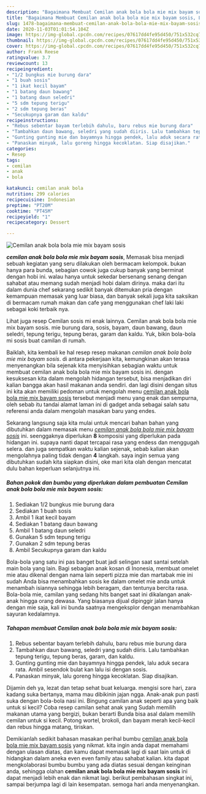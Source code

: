 ```yaml
---
description: "Bagaimana Membuat Cemilan anak bola bola mie mix bayam sosis, Lezat Sekali"
title: "Bagaimana Membuat Cemilan anak bola bola mie mix bayam sosis, Lezat Sekali"
slug: 1478-bagaimana-membuat-cemilan-anak-bola-bola-mie-mix-bayam-sosis-lezat-sekali
date: 2020-11-03T01:01:54.104Z
image: https://img-global.cpcdn.com/recipes/07617dd4fe95d450/751x532cq70/cemilan-anak-bola-bola-mie-mix-bayam-sosis-foto-resep-utama.jpg
thumbnail: https://img-global.cpcdn.com/recipes/07617dd4fe95d450/751x532cq70/cemilan-anak-bola-bola-mie-mix-bayam-sosis-foto-resep-utama.jpg
cover: https://img-global.cpcdn.com/recipes/07617dd4fe95d450/751x532cq70/cemilan-anak-bola-bola-mie-mix-bayam-sosis-foto-resep-utama.jpg
author: Frank Reese
ratingvalue: 3.7
reviewcount: 13
recipeingredient:
- "1/2 bungkus mie burung dara"
- "1 buah sosis"
- "1 ikat kecil bayam"
- "1 batang daun bawang"
- "1 batang daun seledri"
- "5 sdm tepung terigu"
- "2 sdm tepung beras"
- "Secukupnya garam dan kaldu"
recipeinstructions:
- "Rebus sebentar bayam terlebih dahulu, baru rebus mie burung dara"
- "Tambahkan daun bawang, seledri yang sudah diiris. Lalu tambahkan tepung terigu, tepung beras, garam, dan kaldu."
- "Gunting gunting mie dan bayamnya hingga pendek, lalu aduk secara rata. Ambil sesendok bulat kan lalu isi dengan sosis."
- "Panaskan minyak, lalu goreng hingga kecoklatan. Siap disajikan."
categories:
- Resep
tags:
- cemilan
- anak
- bola

katakunci: cemilan anak bola 
nutrition: 299 calories
recipecuisine: Indonesian
preptime: "PT20M"
cooktime: "PT45M"
recipeyield: "1"
recipecategory: Dessert

---
```



![Cemilan anak bola bola mie mix bayam sosis](https://img-global.cpcdn.com/recipes/07617dd4fe95d450/751x532cq70/cemilan-anak-bola-bola-mie-mix-bayam-sosis-foto-resep-utama.jpg)

<b><i>cemilan anak bola bola mie mix bayam sosis</i></b>, Memasak bisa menjadi sebuah kegiatan yang seru dilakukan oleh bermacam kelompok. bukan hanya para bunda, sebagian cowok juga cukup banyak yang berminat dengan hobi ini. walau hanya untuk sekedar bersenang senang dengan sahabat atau memang sudah menjadi hobi dalam dirinya. maka dari itu dalam dunia chef sekarang sedikit banyak ditemukan pria dengan kemampuan memasak yang luar biasa, dan banyak sekali juga kita saksikan di bermacam rumah makan dan cafe yang menggunakan chef laki laki sebagai koki terbaik nya.

Lihat juga resep Cemilan sosis mi enak lainnya. Cemilan anak bola bola mie mix bayam sosis. mie burung dara, sosis, bayam, daun bawang, daun seledri, tepung terigu, tepung beras, garam dan kaldu. Yuk, bikin bola-bola mi sosis buat camilan di rumah.

Baiklah, kita kembali ke hal resep resep makanan <i>cemilan anak bola bola mie mix bayam sosis</i>. di antara pekerjaan kita, kemungkinan akan terasa menyenangkan bila sejenak kita menyisihkan sebagian waktu untuk membuat cemilan anak bola bola mie mix bayam sosis ini. dengan kesuksesan kita dalam mengolah hidangan tersebut, bisa menjadikan diri kalian bangga akan hasil makanan anda sendiri. dan lagi disini dengan situs ini kita akan memiliki pedoman untuk mengolah menu <u>cemilan anak bola bola mie mix bayam sosis</u> tersebut menjadi menu yang enak dan sempurna, oleh sebab itu tandai alamat laman ini di gadget anda sebagai salah satu referensi anda dalam mengolah masakan baru yang endes.


Sekarang langsung saja kita mulai untuk mencari bahan bahan yang dibutuhkan dalam memasak menu <u><i>cemilan anak bola bola mie mix bayam sosis</i></u> ini. seenggaknya diperlukan <b>8</b> komposisi yang diperlukan pada hidangan ini. supaya nanti dapat tercapai rasa yang endess dan menggugah selera. dan juga sempatkan waktu kalian sejenak, sebab kalian akan mengolahnya paling tidak dengan <b>4</b> langkah. saya ingin semua yang dibutuhkan sudah kita siapkan disini, oke mari kita olah dengan mencatat dulu bahan keperluan selanjutnya ini.

<!--inarticleads1-->

##### Bahan pokok dan bumbu yang diperlukan dalam pembuatan Cemilan anak bola bola mie mix bayam sosis:

1. Sediakan 1/2 bungkus mie burung dara
1. Sediakan 1 buah sosis
1. Ambil 1 ikat kecil bayam
1. Sediakan 1 batang daun bawang
1. Ambil 1 batang daun seledri
1. Gunakan 5 sdm tepung terigu
1. Gunakan 2 sdm tepung beras
1. Ambil Secukupnya garam dan kaldu


Bola-bola yang satu ini pas banget buat jadi selingan saat santai setelah main bola yang lain. Bagi sebagian anak kosan di Inonesia, membuat omelet mie atau dikenal dengan nama lain seperti pizza mie dan martabak mie ini sudah Anda bisa menambahkan sosis ke dalam omelet mie anda untuk menambah isiannya sehingga lebih beragam, dan tentunya bercita rasa. Bola-bola mie, camilan yang sedang hits banget saat ini dikalangan anak-anak hingga orang dewasa. Yang biasanya dijual dipinggir jalan hanya dengan mie saja, kali ini bunda saatnya mengeksplor dengan menambahkan sayuran kedalamnya. 

<!--inarticleads2-->

##### Tahapan membuat Cemilan anak bola bola mie mix bayam sosis:

1. Rebus sebentar bayam terlebih dahulu, baru rebus mie burung dara
1. Tambahkan daun bawang, seledri yang sudah diiris. Lalu tambahkan tepung terigu, tepung beras, garam, dan kaldu.
1. Gunting gunting mie dan bayamnya hingga pendek, lalu aduk secara rata. Ambil sesendok bulat kan lalu isi dengan sosis.
1. Panaskan minyak, lalu goreng hingga kecoklatan. Siap disajikan.


Dijamin deh ya, lezat dan tetap sehat buat keluarga. mengisi sore hari, zara kadang suka bertanya, mama mau dibikinin jajan ngga. Anak-anak pun pasti suka dengan bola-bola nasi ini. Bingung camilan anak seperti apa yang baik untuk si kecil? Coba resep camilan sehat anak yang Sudah memilih makanan utama yang bergizi, bukan berarti Bunda bisa asal dalam memilih cemilan untuk si kecil. Potong wortel, brokoli, dan bayam merah kecil-kecil dan rebus hingga matang, tiriskan. 

Demikianlah sedikit bahasan masakan perihal bumbu <u>cemilan anak bola bola mie mix bayam sosis</u> yang nikmat. kita ingin anda dapat memahami dengan ulasan diatas, dan kamu dapat memasak lagi di saat lain untuk di hidangkan dalam aneka even even family atau sahabat kalian. kita dapat mengkolaborasi bumbu bumbu yang ada diatas sesuai dengan keinginan anda, sehingga olahan <b>cemilan anak bola bola mie mix bayam sosis</b> ini dapat menjadi lebih enak dan nikmat lagi. berikut pembahasan singkat ini, sampai berjumpa lagi di lain kesempatan. semoga hari anda menyenangkan.
